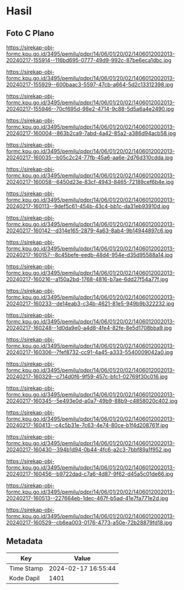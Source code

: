 # Hasil

## Foto C Plano

https://sirekap-obj-formc.kpu.go.id/3495/pemilu/pdpr/14/06/01/20/02/1406012002013-20240217-155914--116bd695-0777-49d9-992c-87be6eca1dbc.jpg

https://sirekap-obj-formc.kpu.go.id/3495/pemilu/pdpr/14/06/01/20/02/1406012002013-20240217-155929--600baac3-5597-47cb-a664-5d2c13312398.jpg

https://sirekap-obj-formc.kpu.go.id/3495/pemilu/pdpr/14/06/01/20/02/1406012002013-20240217-155946--70cf695d-98e2-4714-9c88-5d5a6a4e2490.jpg

https://sirekap-obj-formc.kpu.go.id/3495/pemilu/pdpr/14/06/01/20/02/1406012002013-20240217-160004--863b2ca9-7abd-4a42-85a2-a386d94acb58.jpg

https://sirekap-obj-formc.kpu.go.id/3495/pemilu/pdpr/14/06/01/20/02/1406012002013-20240217-160035--b05c2c24-77fb-45a6-aa6e-2d76d310cdda.jpg

https://sirekap-obj-formc.kpu.go.id/3495/pemilu/pdpr/14/06/01/20/02/1406012002013-20240217-160058--6450d23e-83cf-4943-8465-72189cef6b4e.jpg

https://sirekap-obj-formc.kpu.go.id/3495/pemilu/pdpr/14/06/01/20/02/1406012002013-20240217-160113--9def5c61-454b-43c4-bb1c-da31eb93910d.jpg

https://sirekap-obj-formc.kpu.go.id/3495/pemilu/pdpr/14/06/01/20/02/1406012002013-20240217-160142--d314e165-2879-4a63-8ab4-9b14944897c6.jpg

https://sirekap-obj-formc.kpu.go.id/3495/pemilu/pdpr/14/06/01/20/02/1406012002013-20240217-160157--8c45befe-eedb-48d4-954e-d35d95588a14.jpg

https://sirekap-obj-formc.kpu.go.id/3495/pemilu/pdpr/14/06/01/20/02/1406012002013-20240217-160216--a150a2bd-1768-4816-b7ae-6dd27f54a77f.jpg

https://sirekap-obj-formc.kpu.go.id/3495/pemilu/pdpr/14/06/01/20/02/1406012002013-20240217-160233--de14eab3-c34b-4621-81e5-949b9b322232.jpg

https://sirekap-obj-formc.kpu.go.id/3495/pemilu/pdpr/14/06/01/20/02/1406012002013-20240217-160248--1d0da9e0-a4d8-4fe4-82fe-8e5d1708bba9.jpg

https://sirekap-obj-formc.kpu.go.id/3495/pemilu/pdpr/14/06/01/20/02/1406012002013-20240217-160306--7fef8732-cc91-4a45-a333-5540009042a0.jpg

https://sirekap-obj-formc.kpu.go.id/3495/pemilu/pdpr/14/06/01/20/02/1406012002013-20240217-160329--c714d0f6-9f59-457c-bfc1-02769f30c016.jpg

https://sirekap-obj-formc.kpu.go.id/3495/pemilu/pdpr/14/06/01/20/02/1406012002013-20240217-160345--5e493e0d-a0a7-49b9-88b9-c4858020c402.jpg

https://sirekap-obj-formc.kpu.go.id/3495/pemilu/pdpr/14/06/01/20/02/1406012002013-20240217-160413--c4c5b31e-7c63-4e74-80ce-b1f4d208761f.jpg

https://sirekap-obj-formc.kpu.go.id/3495/pemilu/pdpr/14/06/01/20/02/1406012002013-20240217-160430--394b1d94-0b44-4fc6-a2c3-7bbf89a1f952.jpg

https://sirekap-obj-formc.kpu.go.id/3495/pemilu/pdpr/14/06/01/20/02/1406012002013-20240217-160456--b9722dad-c7a6-4d87-9f62-d45a5c01de66.jpg

https://sirekap-obj-formc.kpu.go.id/3495/pemilu/pdpr/14/06/01/20/02/1406012002013-20240217-160513--227664eb-1dec-467f-b5ad-41e7fa771e2d.jpg

https://sirekap-obj-formc.kpu.go.id/3495/pemilu/pdpr/14/06/01/20/02/1406012002013-20240217-160529--cb6ea003-0176-4773-a50e-72b28879fd18.jpg


## Metadata

| Key        | Value               |
| ---------- | ------------------- |
| Time Stamp | 2024-02-17 16:55:44 |
| Kode Dapil | 1401                |



